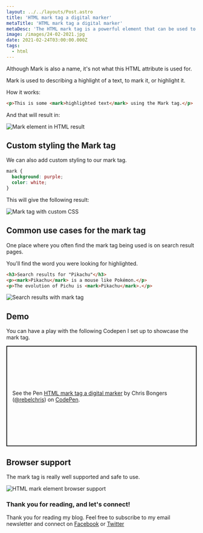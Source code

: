 ```yaml
---
layout: ../../layouts/Post.astro
title: 'HTML mark tag a digital marker'
metaTitle: 'HTML mark tag a digital marker'
metaDesc: 'The HTML mark tag is a powerful element that can be used to highlight text'
image: /images/24-02-2021.jpg
date: 2021-02-24T03:00:00.000Z
tags:
  - html
---
```


Although Mark is also a name, it's not what this HTML attribute is used for.

Mark is used to describing a highlight of a text, to mark it, or highlight it.

How it works:

```html
<p>This is some <mark>highlighted text</mark> using the Mark tag.</p>
```

And that will result in:

![Mark element in HTML result](https://cdn.hashnode.com/res/hashnode/image/upload/v1613713577920/Rn92O3wPfH.png)

## Custom styling the Mark tag

We can also add custom styling to our mark tag.

```css
mark {
  background: purple;
  color: white;
}
```

This will give the following result:

![Mark tag with custom CSS](https://cdn.hashnode.com/res/hashnode/image/upload/v1613713649833/WJvyUZmAv.png)

## Common use cases for the mark tag

One place where you often find the mark tag being used is on search result pages.

You'll find the word you were looking for highlighted.

```html
<h3>Search results for "Pikachu"</h3>
<p><mark>Pikachu</mark> is a mouse like Pokémon.</p>
<p>The evolution of Pichu is <mark>Pikachu</mark>.</p>
```

![Search results with mark tag](https://cdn.hashnode.com/res/hashnode/image/upload/v1613713914977/iO1krgrpX.png)

## Demo

You can have a play with the following Codepen I set up to showcase the mark tag.

<p class="codepen" data-height="265" data-theme-id="dark" data-default-tab="html,result" data-user="rebelchris" data-slug-hash="zYozyjY" style="height: 265px; box-sizing: border-box; display: flex; align-items: center; justify-content: center; border: 2px solid; margin: 1em 0; padding: 1em;" data-pen-title="HTML mark tag a digital marker">
  <span>See the Pen <a href="https://codepen.io/rebelchris/pen/zYozyjY">
  HTML mark tag a digital marker</a> by Chris Bongers (<a href="https://codepen.io/rebelchris">@rebelchris</a>)
  on <a href="https://codepen.io">CodePen</a>.</span>
</p>
<script async src="https://cpwebassets.codepen.io/assets/embed/ei.js"></script>

## Browser support

The mark tag is really well supported and safe to use.

![HTML mark element browser support](https://cdn.hashnode.com/res/hashnode/image/upload/v1613714308749/5QPOAzyfM.png)

### Thank you for reading, and let's connect!

Thank you for reading my blog. Feel free to subscribe to my email newsletter and connect on [Facebook](https://www.facebook.com/DailyDevTipsBlog) or [Twitter](https://twitter.com/DailyDevTips1)
